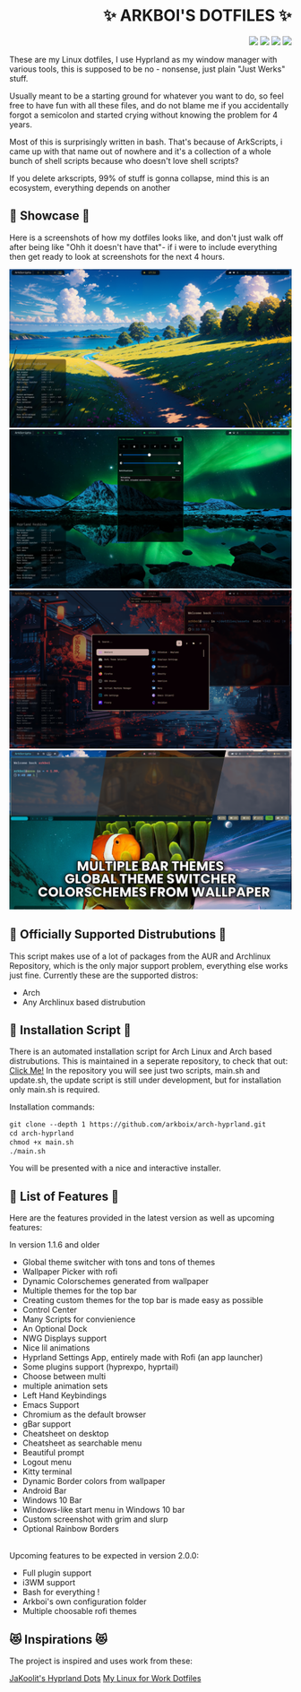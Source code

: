 <h1 align="right">✨ ARKBOI'S DOTFILES ✨ </h1>
<p align="right">
  <img src="https://img.shields.io/github/stars/arkboix/dotfiles?style=for-the-badge&color=cb9bfd">
  <img src="https://img.shields.io/github/last-commit/arkboix/dotfiles?style=for-the-badge&color=8ea6dc">
  <img src="https://img.shields.io/github/repo-size/arkboix/dotfiles?style=for-the-badge&color=cba6f7">
  <a href="https://discord.gg/8XA7MgVvYN">
    <img src="https://img.shields.io/discord/8XA7MgVvYN?style=for-the-badge&color=8ea6dc&label=Chat">
  </a>
</p>


These are my Linux dotfiles, I use Hyprland as my window manager with various tools, this is supposed to be no - nonsense, just plain "Just Werks" stuff.

Usually meant to be a starting ground for whatever you want to do, so feel free to have fun with all these files, and do not blame me if you accidentally forgot a semicolon and started crying without knowing the problem for 4 years.

Most of this is surprisingly written in bash. That's because of ArkScripts, i came up with that name out of nowhere and it's a collection of a whole bunch of shell scripts because who doesn't love shell scripts?

If you delete arkscripts, 99% of stuff is gonna collapse, mind this is an ecosystem, everything depends on another

## 🌟 Showcase 🌟
Here is a screenshots of how my dotfiles looks like, and don't just walk off after being like "Ohh it doesn't have that"- if i were to include everything then get ready to look at screenshots for the next 4 hours.

![Image](assets/1.png)
![Image](assets/2.png)
![Image](assets/3.png)
![Image](assets/4.png)

## 🐧 Officially Supported Distrubutions 🐧

This script makes use of a lot of packages from the AUR and Archlinux Repository, which is the only major support problem, everything else works just fine. Currently these are the supported distros:

- Arch
- Any Archlinux based distrubution

## 🚀 Installation Script 🚀

There is an automated installation script for Arch Linux and Arch based distrubutions. This is maintained in a seperate repository, to check that out:
[Click Me!](https://github.com/arkboix/arch-hyprland)
In the repository you will see just two scripts, main.sh and update.sh, the update script is still under development, but for installation only main.sh is required.

Installation commands:
``` shell
git clone --depth 1 https://github.com/arkboix/arch-hyprland.git
cd arch-hyprland
chmod +x main.sh
./main.sh
```

You will be presented with a nice and interactive installer.

## 💛 List of Features 💛

Here are the features provided in the latest version as well as upcoming features:

In version 1.1.6 and older

- Global theme switcher with tons and tons of themes
- Wallpaper Picker with rofi
- Dynamic Colorschemes generated from wallpaper
- Multiple themes for the top bar
- Creating custom themes for the top bar is made easy as possible
- Control Center
- Many Scripts for convienience
- An Optional Dock
- NWG Displays support
- Nice lil animations
- Hyprland Settings App, entirely made with Rofi (an app launcher)
- Some plugins support (hyprexpo, hyprtail)
- Choose between multi
- multiple animation sets
- Left Hand Keybindings
- Emacs Support
- Chromium as the default browser
- gBar support
- Cheatsheet on desktop
- Cheatsheet as searchable menu
- Beautiful prompt
- Logout menu
- Kitty terminal
- Dynamic Border colors from wallpaper
- Android Bar
- Windows 10 Bar
- Windows-like start menu in  Windows 10 bar
- Custom screenshot with grim and slurp
- Optional Rainbow Borders

<br>
Upcoming features to be expected in version 2.0.0:

- Full plugin support
- i3WM support
- Bash for everything !
- Arkboi's own configuration folder
- Multiple choosable rofi themes

## 😻 Inspirations 😻

The project is inspired and uses work from these:

[JaKoolit's Hyprland Dots](https://github.com/jakoolit/hyprland-dots)
[My Linux for Work Dotfiles](https://github.com/mylinuxforwork/dotfiles)

